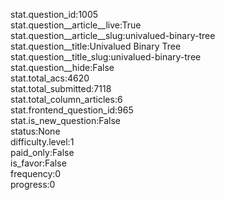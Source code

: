 stat.question_id:1005  
stat.question__article__live:True  
stat.question__article__slug:univalued-binary-tree  
stat.question__title:Univalued Binary Tree  
stat.question__title_slug:univalued-binary-tree  
stat.question__hide:False  
stat.total_acs:4620  
stat.total_submitted:7118  
stat.total_column_articles:6  
stat.frontend_question_id:965  
stat.is_new_question:False  
status:None  
difficulty.level:1  
paid_only:False  
is_favor:False  
frequency:0  
progress:0  
